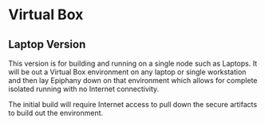 # Virtual Box

## Laptop Version

This version is for building and running on a single node such as Laptops. It will be out a Virtual Box environment on any laptop or single workstation and then lay Epiphany down on that environment which allows for complete isolated running with no Internet connectivity.

The initial build will require Internet access to pull down the secure artifacts to build out the environment.
